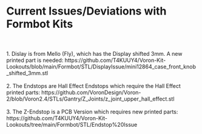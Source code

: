 # Current Issues/Deviations with Formbot Kits

<br>
<br>
1. Dislay is from Mello (Fly), which has the Display shifted 3mm. A new printed part is needed: 
https://github.com/T4KUUY4/Voron-Kit-Lookouts/blob/main/Formbot/STL/DisplayIssue/mini12864_case_front_knob_shifted_3mm.stl
<br>
<br>
2. The Endstops are Hall Effect Endstops which require the Hall Effect printed parts:
https://github.com/VoronDesign/Voron-2/blob/Voron2.4/STLs/Gantry/Z_Joints/z_joint_upper_hall_effect.stl 
<br>
<br>
3. The Z-Endstop is a PCB Version which requires new printed parts:
https://github.com/T4KUUY4/Voron-Kit-Lookouts/tree/main/Formbot/STL/Endstop%20Issue
